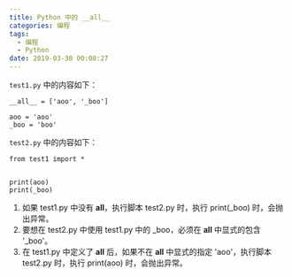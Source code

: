 ```yaml
---
title: Python 中的 __all__
categories: 编程
tags:
  - 编程
  - Python
date: 2019-03-30 00:08:27
---
```


`test1.py` 中的内容如下：

```
__all__ = ['aoo', '_boo']

aoo = 'aoo'
_boo = 'boo'
```

`test2.py` 中的内容如下：
```
from test1 import *


print(aoo)
print(_boo)
```

1. 如果 test1.py 中没有 __all__，执行脚本 test2.py 时，执行 print(_boo) 时，会抛出异常。
2. 要想在 test2.py 中使用 test1.py 中的 _boo，必须在 __all__ 中显式的包含 '_boo'。
3. 在 test1.py 中定义了 __all__ 后，如果不在 __all__ 中显式的指定 'aoo'，执行脚本 test2.py 时，执行 print(aoo) 时，会抛出异常。
